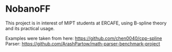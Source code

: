 # NobanoFF
This project is in interest of MIPT students at ERCAFE, using B-spline theory and its practical usage.

Examples were taken from here: https://github.com/chen0040/cpp-spline
Parser: https://github.com/ArashPartow/math-parser-benchmark-project
